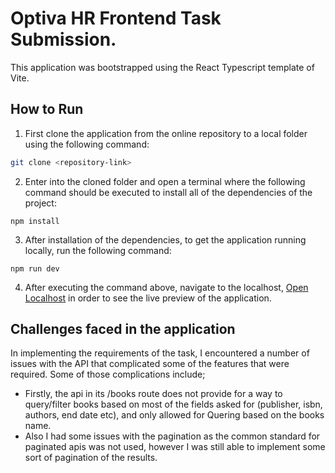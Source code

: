 # Optiva HR Frontend Task Submission.
This application was bootstrapped using the React Typescript template of Vite.

## How to Run
1. First clone the application from the online repository to a local folder using the following command:
```bash
git clone <repository-link>
```

2. Enter into the cloned folder and open a terminal where the following command should be executed to install all of the dependencies of the project:
```node
npm install
```

3. After installation of the dependencies, to get the application running locally, run the following command:
```node
npm run dev
```

4. After executing the command above, navigate to the localhost, [Open Localhost](http://localhost:5173) in order to see the live preview of the application.





## Challenges faced in the application
In implementing the requirements of the task, I encountered a number of issues with the API that complicated some of the features that were required. Some of those complications include;

- Firstly, the api in its /books route does not provide for a way to query/filter books based on most of the fields asked for (publisher, isbn, authors, end date etc), and only allowed for Quering based on the books name.
- Also I had some issues with the pagination as the common standard for paginated apis was not used, however I was still able to implement some sort of pagination of the results.

